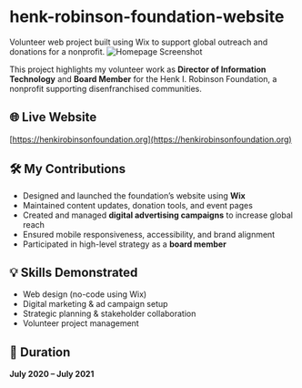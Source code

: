 # henk-robinson-foundation-website
Volunteer web project built using Wix to support global outreach and donations for a nonprofit.
![Homepage Screenshot](henk_i_robinson_foundation_1.png)

This project highlights my volunteer work as **Director of Information Technology** and **Board Member** for the Henk I. Robinson Foundation, a nonprofit supporting disenfranchised communities.

## 🌐 Live Website
[https://henkirobinsonfoundation.org](https://henkirobinsonfoundation.org)

## 🛠️ My Contributions
- Designed and launched the foundation’s website using **Wix**
- Maintained content updates, donation tools, and event pages
- Created and managed **digital advertising campaigns** to increase global reach
- Ensured mobile responsiveness, accessibility, and brand alignment
- Participated in high-level strategy as a **board member**

## 💡 Skills Demonstrated
- Web design (no-code using Wix)
- Digital marketing & ad campaign setup
- Strategic planning & stakeholder collaboration
- Volunteer project management

## 📅 Duration
**July 2020 – July 2021**

